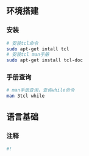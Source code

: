 ## 环境搭建

### 安装

```bash
# 安装tcl命令
sudo apt-get intall tcl
# 安装tcl man手册
sudo apt-get install tcl-doc
```

### 手册查询

```bash
# man手册查询，查询while命令
man 3tcl while
```



## 语言基础

### 注释

```tcl
#! 

```











